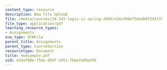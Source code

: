 ```yaml
---
content_type: resource
description: New file Uplaod
file: /media/courses/24-242-logic-ii-spring-2004/e54af08ef5dedb9f2451fbbe7a99e295_hw4sample.pdf
file_type: application/pdf
learning_resource_types:
- Assignments
ocw_type: OCWFile
parent_title: Assignments
parent_type: CourseSection
resourcetype: Document
title: hw4sample.pdf
uid: e54af08e-f5de-db9f-2451-fbbe7a99e295
---
```

